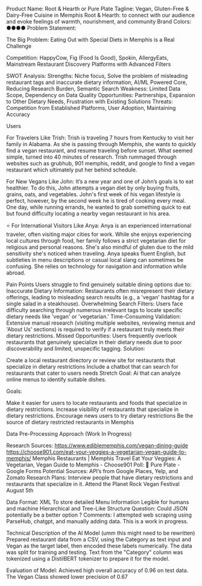 Product Name: Root & Hearth or Pure Plate 
Tagline: Vegan, Gluten-Free & Dairy-Free Cuisine in Memphis
Root & Hearth: to connect with our audience and evoke feelings of warmth, nourishment, and community
Brand Colors: 
●●●●
Problem Statement:

The Big Problem: Eating Out with Special Diets in Memphis is a Real Challenge

Competition: HappyCow, Fig (Food Is Good), Spokin, AllergyEats, Mainstream Restaurant Discovery Platforms with Advanced Filters

SWOT Analysis: 
Strengths: Niche focus, Solve the problem of misleading restaurant tags and inaccurate dietary information, AI/ML Powered Core, Reducing Research Burden, Semantic Search
Weakness: Limited Data Scope, Dependency on Data Quality
Opportunities: Partnerships, Expansion to Other Dietary Needs, Frustration with Existing Solutions
Threats: Competition from Established Platforms, User Adoption, Maintaining Accuracy

Users

For Travelers Like Trish: Trish is traveling 7 hours from Kentucky to visit her family in Alabama. As she is passing through Memphis, she wants to quickly find a vegan restaurant, and resume traveling before sunset. What seemed simple, turned into 40 minutes of research. Trish rummaged through websites such as grubhub, 901 memphis, reddit, and google to find a vegan restaurant which ultimately put her behind schedule. 

For New Vegans Like John: It’s a new year and one of John’s goals is to eat healthier. To do this, John attempts a vegan diet by only buying fruits, grains, oats, and vegetables. John's first week of his vegan lifestyle is perfect, however, by the second week he is tired of cooking every meal. One day, while running errands, he wanted to grab something quick to eat but found difficulty locating a nearby vegan restaurant in his area. 

⭐ For International Visitors Like Anya: Anya is an experienced international traveler, often visiting major cities for work. While she enjoys experiencing local cultures through food, her family follows a strict vegetarian diet for religious and personal reasons. She's also mindful of gluten due to the mild sensitivity she's noticed when traveling. Anya speaks fluent English, but subtleties in menu descriptions or casual local slang can sometimes be confusing. She relies on technology for navigation and information while abroad.


Pain Points 
Users struggle to find genuinely suitable dining options due to:
Inaccurate Dietary Information: Restaurants often misrepresent their dietary offerings, leading to misleading search results (e.g., a 'vegan' hashtag for a single salad in a steakhouse).
Overwhelming Search Filters: Users face difficulty searching through numerous irrelevant tags to locate specific dietary needs like 'vegan' or 'vegetarian.'
Time-Consuming Validation: Extensive manual research (visiting multiple websites, reviewing menus and 'About Us' sections) is required to verify if a restaurant truly meets their dietary restrictions.
Missed Opportunities: Users frequently overlook restaurants that genuinely specialize in their dietary needs due to poor discoverability and limited, unspecific tagging.
Solution: 

Create a local restaurant directory or review site for restaurants that specialize in dietary restrictions
Include a chatbot that can search for restaurants that cater to users needs
Stretch Goal: Ai that can analyze online menus to identify suitable dishes.

Goals: 

Make it easier for users to locate restaurants and foods that specialize in dietary restrictions.
Increase visibility of restaurants that specialize in dietary restrictions.
Encourage news users to try dietary restrictions
Be the source of dietary restricted restaurants in Memphis


Data Pre-Processing Approach (Work In Progress)

Research Sources: 
 https://www.ediblememphis.com/vegan-dining-guide
 https://choose901.com/eat-your-veggies-a-vegetarian-vegan-guide-to-memphis/
 Memphis Restaurants | Memphis Travel
Eat Your Veggies: A Vegetarian, Vegan Guide to Memphis - Choose901
Poll: 🌱 Pure Plate - Google Forms
Potential Sources: API’s from Google Places, Yelp, and Zomato
Research Plans: Interview people that have dietary restrictions and restaurants that specialize in it. Attend the Planet Rock Vegan Festival August 5th 

Data Format: XML 
To store detailed Menu Information
Legible for humans and machine
Hierarchical and Tree-Like Structure
Question: Could JSON potentially be a better option ?
Comments: I attempted web scraping using ParseHub, chatgpt, and manually adding data. 
This is a work in progress.

Technical Description of the AI Model (umm this might need to be rewritten)
Prepared restaurant data from a CSV, using the Category as text input and Vegan as the target label, then encoded these labels numerically. The data was split for training and testing. Text from the "Category" column was tokenized using a DistilBERT tokenizer to prepare it for the model.

Evaluation of Model:  Achieved high overall accuracy of 0.96 on test data. The Vegan Class showed lower precision of 0.67
